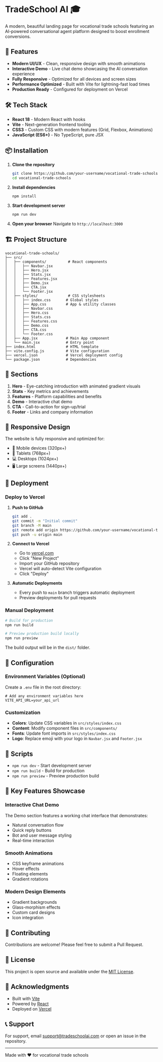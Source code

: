 # TradeSchool AI 🎓

A modern, beautiful landing page for vocational trade schools featuring an AI-powered conversational agent platform designed to boost enrollment conversions.

## 🚀 Features

- **Modern UI/UX** - Clean, responsive design with smooth animations
- **Interactive Demo** - Live chat demo showcasing the AI conversation experience
- **Fully Responsive** - Optimized for all devices and screen sizes
- **Performance Optimized** - Built with Vite for lightning-fast load times
- **Production Ready** - Configured for deployment on Vercel

## 🛠️ Tech Stack

- **React 18** - Modern React with hooks
- **Vite** - Next-generation frontend tooling
- **CSS3** - Custom CSS with modern features (Grid, Flexbox, Animations)
- **JavaScript (ES6+)** - No TypeScript, pure JSX

## 📦 Installation

1. **Clone the repository**
   ```bash
   git clone https://github.com/your-username/vocational-trade-schools.git
   cd vocational-trade-schools
   ```

2. **Install dependencies**
   ```bash
   npm install
   ```

3. **Start development server**
   ```bash
   npm run dev
   ```

4. **Open your browser**
   Navigate to `http://localhost:3000`

## 🏗️ Project Structure

```
vocational-trade-schools/
├── src/
│   ├── components/          # React components
│   │   ├── Navbar.jsx
│   │   ├── Hero.jsx
│   │   ├── Stats.jsx
│   │   ├── Features.jsx
│   │   ├── Demo.jsx
│   │   ├── CTA.jsx
│   │   └── Footer.jsx
│   ├── styles/              # CSS stylesheets
│   │   ├── index.css       # Global styles
│   │   ├── App.css         # App & utility classes
│   │   ├── Navbar.css
│   │   ├── Hero.css
│   │   ├── Stats.css
│   │   ├── Features.css
│   │   ├── Demo.css
│   │   ├── CTA.css
│   │   └── Footer.css
│   ├── App.jsx             # Main App component
│   └── main.jsx            # Entry point
├── index.html              # HTML template
├── vite.config.js          # Vite configuration
├── vercel.json             # Vercel deployment config
└── package.json            # Dependencies
```

## 🎨 Sections

1. **Hero** - Eye-catching introduction with animated gradient visuals
2. **Stats** - Key metrics and achievements
3. **Features** - Platform capabilities and benefits
4. **Demo** - Interactive chat demo
5. **CTA** - Call-to-action for sign-up/trial
6. **Footer** - Links and company information

## 📱 Responsive Design

The website is fully responsive and optimized for:
- 📱 Mobile devices (320px+)
- 📱 Tablets (768px+)
- 💻 Desktops (1024px+)
- 🖥️ Large screens (1440px+)

## 🚀 Deployment

### Deploy to Vercel

1. **Push to GitHub**
   ```bash
   git add .
   git commit -m "Initial commit"
   git branch -M main
   git remote add origin https://github.com/your-username/vocational-trade-schools.git
   git push -u origin main
   ```

2. **Connect to Vercel**
   - Go to [vercel.com](https://vercel.com)
   - Click "New Project"
   - Import your GitHub repository
   - Vercel will auto-detect Vite configuration
   - Click "Deploy"

3. **Automatic Deployments**
   - Every push to `main` branch triggers automatic deployment
   - Preview deployments for pull requests

### Manual Deployment

```bash
# Build for production
npm run build

# Preview production build locally
npm run preview
```

The build output will be in the `dist/` folder.

## 🔧 Configuration

### Environment Variables (Optional)

Create a `.env` file in the root directory:

```env
# Add any environment variables here
VITE_API_URL=your_api_url
```

### Customization

- **Colors**: Update CSS variables in `src/styles/index.css`
- **Content**: Modify component files in `src/components/`
- **Fonts**: Update font imports in `src/styles/index.css`
- **Logo**: Replace emoji with your logo in `Navbar.jsx` and `Footer.jsx`

## 📝 Scripts

- `npm run dev` - Start development server
- `npm run build` - Build for production
- `npm run preview` - Preview production build

## 🌟 Key Features Showcase

### Interactive Chat Demo
The Demo section features a working chat interface that demonstrates:
- Natural conversation flow
- Quick reply buttons
- Bot and user message styling
- Real-time interaction

### Smooth Animations
- CSS keyframe animations
- Hover effects
- Floating elements
- Gradient rotations

### Modern Design Elements
- Gradient backgrounds
- Glass-morphism effects
- Custom card designs
- Icon integration

## 🤝 Contributing

Contributions are welcome! Please feel free to submit a Pull Request.

## 📄 License

This project is open source and available under the [MIT License](LICENSE).

## 🙏 Acknowledgments

- Built with [Vite](https://vitejs.dev/)
- Powered by [React](https://react.dev/)
- Deployed on [Vercel](https://vercel.com/)

## 📞 Support

For support, email support@tradeschoolai.com or open an issue in the repository.

---

Made with ❤️ for vocational trade schools

